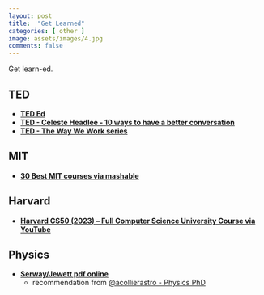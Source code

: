 ```yaml
---
layout: post
title:  "Get Learned"
categories: [ other ]
image: assets/images/4.jpg
comments: false
---
```


Get learn-ed.

## TED

+ **[TED Ed](https://www.youtube.com/@TEDEd)** 
+ **[TED - Celeste Headlee - 10 ways to have a better conversation](https://www.youtube.com/watch?v=R1vskiVDwl4)** 
+ **[TED - The Way We Work series](https://www.ted.com/series/the_way_we_work)**


## MIT
+ **[30 Best MIT courses via mashable](https://mashable.com/article/free-mit-courses-january)**


## Harvard
+ **[Harvard CS50 (2023) – Full Computer Science University Course via YouTube](https://www.youtube.com/watch?v=LfaMVlDaQ24)**


## Physics
+ **[Serway/Jewett pdf online](https://www.youtube.com/redirect?event=video_description&redir_token=QUFFLUhqbjhETEx4bHZwUjdGTmhlN2JxaHliS0M1T2xUZ3xBQ3Jtc0tuS29Ud1NmLWh0V0d1amtOTURTNWRva0UyclA1X2FoUWZldldKU2xwYWFXblpVN2F2WnY1MXJHbnI4Q3pUcjgzQlI4dm1ab1AwZzFrM252Z0s0WFFEbW5qUXZpeGE0b3I2UjZzbjNGRXJZckZBSGhvaw&q=https%3A%2F%2Fsalmanisaleh.files.wordpress.com%2F2019%2F02%2Fphysics-for-scientists-7th-ed.pdf&v=Cw97Tj5zxvA)**
    - recommendation from [@acollierastro - Physics PhD](https://www.youtube.com/@acollierastro)